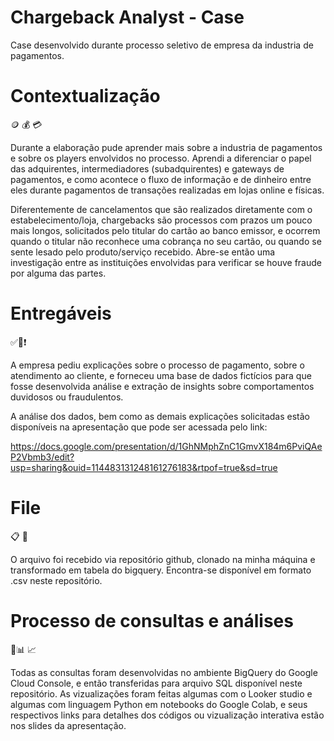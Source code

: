 
# Chargeback Analyst - Case 

Case desenvolvido durante processo seletivo de empresa da industria de pagamentos.

# Contextualização
🪙 💰 💳

Durante a elaboração pude aprender mais sobre a industria de pagamentos e sobre os players envolvidos no processo.
Aprendi a diferenciar o papel das adquirentes, intermediadores (subadquirentes) e gateways de pagamentos, e como acontece o fluxo de informação e de dinheiro entre eles durante pagamentos de transações realizadas em lojas online e físicas.

Diferentemente de cancelamentos que são realizados diretamente com o estabelecimento/loja, chargebacks são processos com prazos um pouco mais longos, solicitados pelo titular do cartão ao banco emissor, e ocorrem quando o titular não reconhece uma cobrança no seu cartão, ou quando se sente lesado pelo produto/serviço recebido. Abre-se então uma investigação entre as instituições envolvidas para verificar se houve fraude por alguma das partes.

# Entregáveis
✅📍❗️

A empresa pediu explicações sobre o processo de pagamento, sobre o atendimento ao cliente, e forneceu uma base de dados fictícios para que fosse desenvolvida análise e extração de insights sobre comportamentos duvidosos ou fraudulentos.

A análise dos dados, bem como as demais explicações solicitadas estão disponíveis na apresentação que pode ser acessada pelo link:

https://docs.google.com/presentation/d/1GhNMphZnC1GmvX184m6PviQAeP2Vbmb3/edit?usp=sharing&ouid=114483131248161276183&rtpof=true&sd=true

# File
📋 📁 

O arquivo foi recebido via repositório github, clonado na minha máquina e transformado em tabela do bigquery.
Encontra-se disponível em formato .csv neste repositório.

# Processo de consultas e análises 
🔎📊 📈

Todas as consultas foram desenvolvidas no ambiente BigQuery do Google Cloud Console, e então transferidas para arquivo SQL disponível neste repositório.
As vizualizações foram feitas algumas com o Looker studio e algumas com linguagem Python em notebooks do Google Colab, e seus respectivos links para detalhes dos códigos ou vizualização interativa estão nos slides da apresentação.

